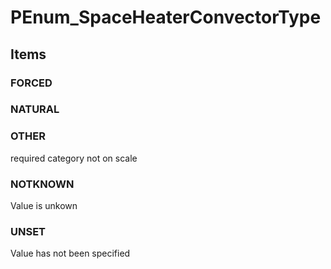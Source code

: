 # PEnum_SpaceHeaterConvectorType

## Items

### FORCED


### NATURAL


### OTHER
required category not on scale

### NOTKNOWN
Value is unkown

### UNSET
Value has not been specified
